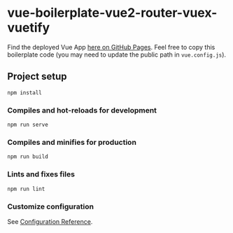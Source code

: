 # vue-boilerplate-vue2-router-vuex-vuetify

Find the deployed Vue App [here on GitHub Pages](https://hackathon-sidn.github.io/vue-boilerplate-vue2-router-vuex-vuetify).
Feel free to copy this boilerplate code (you may need to update the public path in `vue.config.js`).

## Project setup
```
npm install
```

### Compiles and hot-reloads for development
```
npm run serve
```

### Compiles and minifies for production
```
npm run build
```

### Lints and fixes files
```
npm run lint
```

### Customize configuration
See [Configuration Reference](https://cli.vuejs.org/config/).
